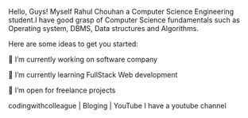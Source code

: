 Hello, Guys!  Myself Rahul Chouhan a Computer Science Engineering student.I have good grasp of Computer Science fundamentals such as Operating system, DBMS, Data structures and Algorithms.

Here are some ideas to get you started:

🔭 I’m currently working on software company

🌱 I’m currently learning FullStack Web development

👯 I’m open for freelance projects

codingwithcolleague | Bloging | YouTube I have a youtube channel
